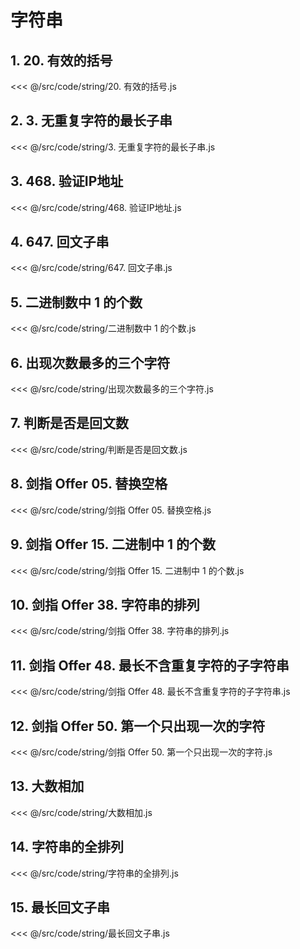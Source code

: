 # 字符串

## 1. 20. 有效的括号

<<< @/src/code/string/20. 有效的括号.js

## 2. 3. 无重复字符的最长子串

<<< @/src/code/string/3. 无重复字符的最长子串.js

## 3. 468. 验证IP地址

<<< @/src/code/string/468. 验证IP地址.js

## 4. 647. 回文子串

<<< @/src/code/string/647. 回文子串.js

## 5. 二进制数中 1 的个数

<<< @/src/code/string/二进制数中 1 的个数.js

## 6. 出现次数最多的三个字符

<<< @/src/code/string/出现次数最多的三个字符.js

## 7. 判断是否是回文数

<<< @/src/code/string/判断是否是回文数.js

## 8. 剑指 Offer 05. 替换空格

<<< @/src/code/string/剑指 Offer 05. 替换空格.js

## 9. 剑指 Offer 15. 二进制中 1 的个数

<<< @/src/code/string/剑指 Offer 15. 二进制中 1 的个数.js

## 10. 剑指 Offer 38. 字符串的排列

<<< @/src/code/string/剑指 Offer 38. 字符串的排列.js

## 11. 剑指 Offer 48. 最长不含重复字符的子字符串

<<< @/src/code/string/剑指 Offer 48. 最长不含重复字符的子字符串.js

## 12. 剑指 Offer 50. 第一个只出现一次的字符

<<< @/src/code/string/剑指 Offer 50. 第一个只出现一次的字符.js

## 13. 大数相加

<<< @/src/code/string/大数相加.js

## 14. 字符串的全排列

<<< @/src/code/string/字符串的全排列.js

## 15. 最长回文子串

<<< @/src/code/string/最长回文子串.js